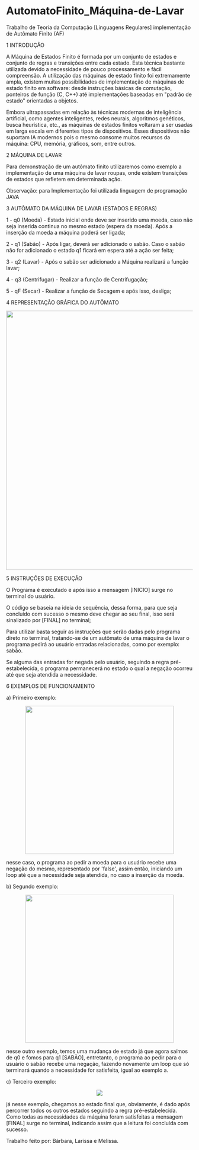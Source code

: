 # AutomatoFinito_Máquina-de-Lavar
Trabalho de Teoria da Computação [Linguagens Regulares] implementação de Autômato Finito (AF)


1  INTRODUÇÃO

A Máquina de Estados Finito é formada por um conjunto de estados e conjunto de regras e transições entre cada estado. Esta técnica bastante utilizada  devido a necessidade de pouco processamento e fácil compreensão. A utilização das máquinas de estado finito foi extremamente ampla, existem muitas possibilidades de implementação de máquinas de estado finito em software: desde instruções básicas de comutação, ponteiros de função (C, C++) até implementações baseadas em "padrão de estado" orientadas a objetos.
      
Embora ultrapassadas em relação às técnicas modernas de inteligência artificial, como agentes inteligentes, redes neurais, algoritmos genéticos, busca heurística, etc., as máquinas de estados finitos voltaram a ser usadas em larga escala em diferentes tipos de dispositivos. Esses dispositivos não suportam IA modernos pois o mesmo consome muitos recursos da máquina: CPU, memória, gráficos, som, entre outros. 

2  MÁQUINA DE LAVAR 

Para demonstração de um autômato finito utilizaremos como exemplo a implementação de uma máquina de lavar roupas, onde existem transições de estados que refletem em determinada ação.  

Observação: para Implementação foi utilizada linguagem de programação JAVA

3 AUTÔMATO DA MÁQUINA DE LAVAR (ESTADOS E REGRAS)

1 - q0 (Moeda) - Estado inicial onde deve ser inserido uma moeda, caso não seja inserida  continua no mesmo estado (espera da moeda). Após a inserção da moeda a máquina  poderá ser ligada; 

2 - q1 (Sabão) - Após ligar, deverá ser adicionado o sabão. Caso o sabão não for adicionado o estado q1 ficará em espera até a ação ser feita;

3 - q2 (Lavar) - Após o sabão ser adicionado a Máquina realizará a função lavar;

4 - q3 (Centrifugar) - Realizar a função de Centrifugação; 

5 - qF  (Secar) - Realizar a função de Secagem e após isso, desliga;

4 REPRESENTAÇÃO GRÁFICA DO AUTÔMATO

<div align="center">
<img src="https://user-images.githubusercontent.com/107162134/184997730-6cf997aa-57d7-4704-b95a-26fcdb23734c.jpg" width="700px" />
</div>

5 INSTRUÇÕES DE EXECUÇÃO 

O Programa é executado e após isso a mensagem [INICIO] surge no terminal do usuário.

O código se baseia na ideia de sequência, dessa forma, para que seja concluído com sucesso o mesmo deve chegar ao seu final, isso será sinalizado por [FINAL] no terminal;

Para utilizar basta seguir as instruções que serão dadas pelo programa direto no terminal, tratando-se de um autômato de uma máquina de lavar o programa pedirá ao usuário entradas relacionadas, como por exemplo: sabão.

Se alguma das entradas for negada pelo usuário, seguindo a regra pré-estabelecida, o programa permanecerá no estado o qual a negação ocorreu até que seja atendida a necessidade.

6 EXEMPLOS DE FUNCIONAMENTO 

a) Primeiro exemplo: 

<div align="center">
<img src="https://user-images.githubusercontent.com/107162134/185001498-41766e0d-44c6-408a-96f3-8f30acf19489.png" width="400px" />
</div>

nesse caso, o programa ao pedir a moeda para o usuário recebe uma negação do mesmo, representado por 'false', assim então, iniciando um loop até que a necessidade seja atendida, no caso a inserção da moeda.

b) Segundo exemplo:

<div align="center">
<img src="https://user-images.githubusercontent.com/107162134/185002110-54107b27-1c26-4bb0-b640-7075f1d8eb3c.png" width="400px" />
</div>

nesse outro exemplo, temos uma mudança de estado já que agora saímos de q0 e fomos para q1 [SABÃO], entretanto, o programa ao pedir para o usuário o sabão recebe uma negação, fazendo novamente um loop que só terminará quando a necessidade for satisfeita, igual ao exemplo a.  

c) Terceiro exemplo: 

<div align="center">
<img src="https://user-images.githubusercontent.com/107162134/185002724-d73b6e87-3c7f-4434-bd2d-38fd9e0847b8.png"300px" />
</div>

já nesse exemplo, chegamos ao estado final que, obviamente, é dado após percorrer todos os outros estados seguindo a regra pré-estabelecida. Como todas as necessidades da máquina foram satisfeitas a mensagem [FINAL] surge no terminal, indicando assim que a leitura foi concluída com sucesso.


Trabalho feito por: Bárbara, Larissa e Melissa.
